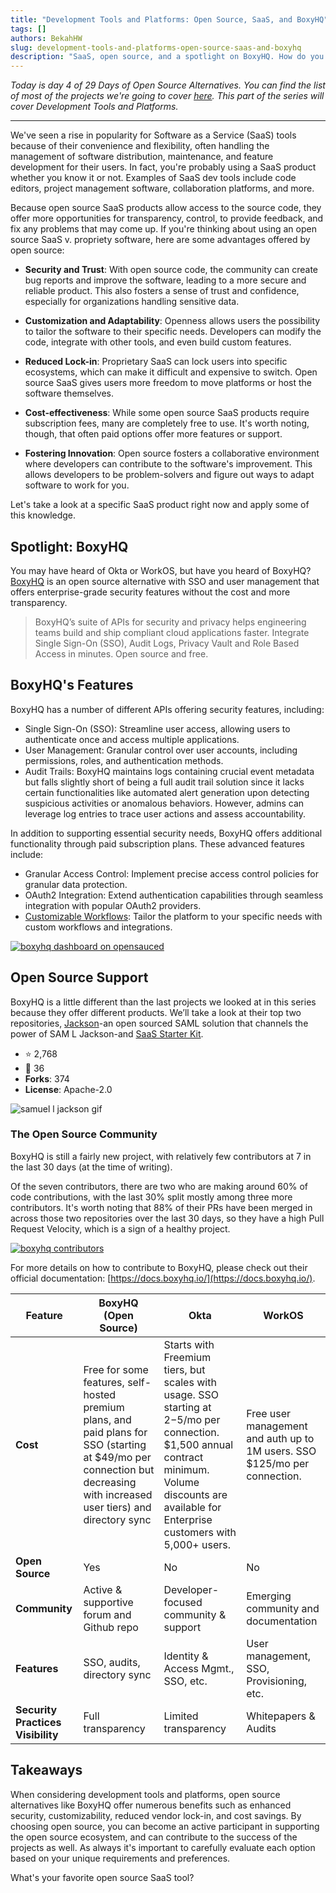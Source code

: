 ```yaml
---
title: "Development Tools and Platforms: Open Source, SaaS, and BoxyHQ"
tags: []
authors: BekahHW
slug: development-tools-and-platforms-open-source-saas-and-boxyhq
description: "SaaS, open source, and a spotlight on BoxyHQ. How do you decide if open source products are for you?"
---
```


*Today is day 4 of 29 Days of Open Source Alternatives. You can find the list of most of the projects we're going to cover [here](https://oss.fyi/oss-alts). This part of the series will cover Development Tools and Platforms.*

<hr/>

We've seen a rise in popularity for Software as a Service (SaaS) tools because of their convenience and flexibility,  often handling the management of software distribution, maintenance, and feature development for their users. In fact, you're probably using a SaaS product whether you know it or not. Examples of SaaS dev tools include code editors, project management software, collaboration platforms, and more. 

<!-- truncate -->


Because open source SaaS products allow access to the source code, they offer more opportunities for transparency, control,  to provide feedback, and fix any problems that may come up. If you're thinking about using an open source SaaS v. propriety software, here are some advantages offered by open source:

- **Security and Trust**: With open source code, the community can create bug reports and improve the software, leading to a more secure and reliable product. This also fosters a sense of trust and confidence, especially for organizations handling sensitive data.

- **Customization and Adaptability**: Openness allows users the possibility to tailor the software to their specific needs. Developers can modify the code, integrate with other tools, and even build custom features.

- **Reduced Lock-in**: Proprietary SaaS can lock users into specific ecosystems, which can make it difficult and expensive to switch. Open source SaaS gives users more freedom to move platforms or host the software themselves.

- **Cost-effectiveness**: While some open source SaaS products require subscription fees, many are completely free to use. It's worth noting, though, that often paid options offer more features or support.

- **Fostering Innovation**: Open source fosters a collaborative environment where developers can contribute to the software's improvement. This allows developers to be problem-solvers and figure out ways to adapt software to work for you.

Let's take a look at a specific SaaS product right now and apply some of this knowledge.

## Spotlight: BoxyHQ

You may have heard of Okta or WorkOS, but have you heard of BoxyHQ? [BoxyHQ](https://github.com/boxyhq) is an open source alternative with SSO and user management that offers enterprise-grade security features without the cost and more transparency. 

> BoxyHQ’s suite of APIs for security and privacy helps engineering teams build and ship compliant cloud applications faster. Integrate Single Sign-On (SSO), Audit Logs, Privacy Vault and Role Based Access in minutes. Open source and free.

## BoxyHQ's Features

BoxyHQ has a number of different APIs offering security features, including:

- Single Sign-On (SSO): Streamline user access, allowing users to authenticate once and access multiple applications.
- User Management: Granular control over user accounts, including permissions, roles, and authentication methods.
- Audit Trails:  BoxyHQ maintains logs containing crucial event metadata but falls slightly short of being a full audit trail solution since it lacks certain functionalities like automated alert generation upon detecting suspicious activities or anomalous behaviors. However, admins can leverage log entries to trace user actions and assess accountability.

In addition to supporting essential security needs, BoxyHQ offers additional functionality through paid subscription plans. These advanced features include:

- Granular Access Control: Implement precise access control policies for granular data protection.
- OAuth2 Integration: Extend authentication capabilities through seamless integration with popular OAuth2 providers.
- [Customizable Workflows](https://boxyhq.com/guides/jackson/integrations/bubble#setup-workflows): Tailor the platform to your specific needs with custom workflows and integrations.

[![boxyhq dashboard on opensauced](https://dev-to-uploads.s3.amazonaws.com/uploads/articles/y8qemva9crux5pg7y4gb.png)](https://app.opensauced.pizza/lists/1162/overview?range=30)

## Open Source Support

BoxyHQ is a little different than the last projects we looked at in this series because they offer different products. We’ll take a look at their top two repositories, [Jackson](https://github.com/boxyhq/jackson)-an open sourced SAML solution that channels the power of SAM L Jackson-and [SaaS Starter Kit](https://github.com/boxyhq/saas-starter-kit). 
- ⭐  2,768
- 👀  36
- **Forks**: 374
- **License**: Apache-2.0

![samuel l jackson gif](https://media.giphy.com/media/v1.Y2lkPTc5MGI3NjExa3J1ZjY0cjEyaDVqODM3cHBmMmEzcHF4MDE1eWZveWVjbjhuOG9rZCZlcD12MV9pbnRlcm5hbF9naWZfYnlfaWQmY3Q9Zw/4Y9Wh0l3FKFQ6hL0L3/giphy.gif) 

### The Open Source Community

BoxyHQ is still a fairly new project, with relatively few contributors at 7 in the last 30 days (at the time of writing).

Of the seven contributors, there are two who are making around 60% of code contributions, with the last 30% split mostly among three more contributors. It's worth noting that 88% of their PRs have been merged in across those two repositories over the last 30 days, so they have a high Pull Request Velocity, which is a sign of a healthy project.

[![boxyhq contributors](https://dev-to-uploads.s3.amazonaws.com/uploads/articles/t2lc00gvkpo9j9n12mne.png)](https://app.opensauced.pizza/lists/923dc79f-856a-47af-a910-1071cfbcc245/activity)

For more details on how to contribute to BoxyHQ, please check out their official documentation: [https://docs.boxyhq.io/](https://docs.boxyhq.io/).

 
| Feature                    | BoxyHQ (Open Source) | Okta             | WorkOS             |
|----------------------------|----------------------|------------------|--------------------|
| **Cost**                   | Free for some features, self-hosted premium plans, and paid plans for SSO (starting at $49/mo per connection but decreasing with increased user tiers) and directory sync | Starts with Freemium tiers, but scales with usage. SSO starting at $2-$5/mo per connection. $1,500 annual contract minimum. Volume discounts are available for Enterprise customers with 5,000+ users. | Free user management and auth up to 1M users. SSO $125/mo per connection. |
| **Open Source**            | Yes                  | No               | No                 |
| **Community**              | Active & supportive forum and Github repo | Developer-focused community & support | Emerging community and documentation |
| **Features**               | SSO, audits, directory sync | Identity & Access Mgmt., SSO, etc. | User management, SSO, Provisioning, etc. |
| **Security Practices Visibility** | Full transparency | Limited transparency | Whitepapers & Audits |



## Takeaways

When considering development tools and platforms, open source alternatives like BoxyHQ offer numerous benefits such as enhanced security, customizability, reduced vendor lock-in, and cost savings. By choosing open source, you can become an active participant in supporting the open source ecosystem, and can contribute to the success of the projects as well. As always it's important to carefully evaluate each option based on your unique requirements and preferences. 

What's your favorite open source SaaS tool?